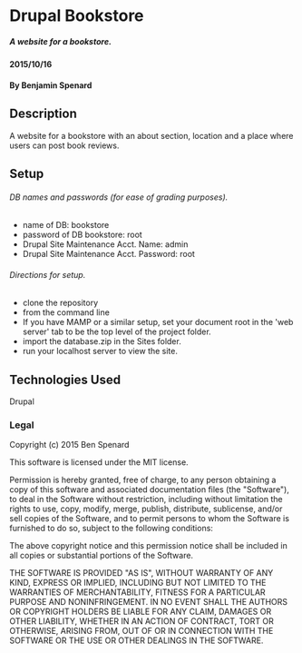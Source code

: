 
# Drupal Bookstore

##### A website for a bookstore.
#### 2015/10/16

#### By Benjamin Spenard

## Description
A website for a bookstore with an about section, location and a place where users can post book reviews.

## Setup

###### DB names and passwords (for ease of grading purposes).
* name of DB: bookstore
* password of DB bookstore: root
* Drupal Site Maintenance Acct. Name: admin
* Drupal Site Maintenance Acct. Password: root

###### Directions for setup.

* clone the repository
* from the command line
* If you have MAMP or a similar setup, set your document root in the 'web server' tab to be the top level of the project folder.
* import the database.zip in the Sites folder.
* run your localhost server to view the site.

## Technologies Used

Drupal

### Legal


Copyright (c) 2015 Ben Spenard

This software is licensed under the MIT license.

Permission is hereby granted, free of charge, to any person obtaining a copy
of this software and associated documentation files (the "Software"), to deal
in the Software without restriction, including without limitation the rights
to use, copy, modify, merge, publish, distribute, sublicense, and/or sell
copies of the Software, and to permit persons to whom the Software is
furnished to do so, subject to the following conditions:

The above copyright notice and this permission notice shall be included in
all copies or substantial portions of the Software.

THE SOFTWARE IS PROVIDED "AS IS", WITHOUT WARRANTY OF ANY KIND, EXPRESS OR
IMPLIED, INCLUDING BUT NOT LIMITED TO THE WARRANTIES OF MERCHANTABILITY,
FITNESS FOR A PARTICULAR PURPOSE AND NONINFRINGEMENT. IN NO EVENT SHALL THE
AUTHORS OR COPYRIGHT HOLDERS BE LIABLE FOR ANY CLAIM, DAMAGES OR OTHER
LIABILITY, WHETHER IN AN ACTION OF CONTRACT, TORT OR OTHERWISE, ARISING FROM,
OUT OF OR IN CONNECTION WITH THE SOFTWARE OR THE USE OR OTHER DEALINGS IN
THE SOFTWARE.
